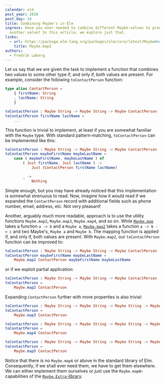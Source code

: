 ```yaml
---
calendar: elm
post_year: 2020
post_day: 14
title: Combining Maybe's in Elm
ingress: Have you ever needed to combine different Maybe-values to produce
  another value? In this article, we explore just that.
links:
  - url: https://package.elm-lang.org/packages/elm/core/latest/Maybe#map2
    title: Maybe.map2
authors:
  - Fredrik Løberg
---
```

Let us say that we are given the task to implement a function that combines two values to some other type if, and only if, both values are present.
For example, consider the following `toContactPerson` function:

```elm
type alias ContactPerson =
    { firstName: String
    , lastName: String
    }

toContactPerson : Maybe String -> Maybe String -> Maybe ContactPerson
toContactPerson firstName lastName =
    ...
```

This function is trivial to implement, at least if you are somewhat familiar with the `Maybe` type.
With standard pattern-matching, `toContactPerson` can be implemented like this:

```elm
toContactPerson : Maybe String -> Maybe String -> Maybe ContactPerson
toContactPerson maybeFirstName maybeLastName =
    case ( maybeFirstName, maybeLastName ) of
        ( Just firstName, Just lastName ) ->
            Just (ContactPerson firstName lastName)

        _ ->
            Nothing
```

Simple enough, but you may have already noticed that this implementation is somewhat strenuous to read. Now, imagine how it would read if we expanded the `ContactPerson` record with additional fields such as phone number, email, address, etc. Not very pleasant!


Another, arguably much more readable, approach is to use the utility functions `Maybe.map2`, `Maybe.map3`, `Maybe.map4`, and so on.
While [`Maybe.map`](https://package.elm-lang.org/packages/elm/core/latest/Maybe#map) takes a function `a -> b` and a `Maybe a`, [`Maybe.map2`](https://package.elm-lang.org/packages/elm/core/latest/Maybe#map2) takes a function `a -> b -> c` and two Maybe's, `Maybe a` and `Maybe b`.
The mapping function is applied if, and only if, both values are present. With `Maybe.map2`, our `toContactPerson` function can be improved to:


```elm
toContactPerson : Maybe String -> Maybe String -> Maybe ContactPerson
toContactPerson maybeFirstName maybeLastName =
    Maybe.map2 ContactPerson maybeFirstName maybeLastName
```

or if we exploit partial application:

```elm
toContactPerson : Maybe String -> Maybe String -> Maybe ContactPerson
toContactPerson =
    Maybe.map2 ContactPerson
```


Expanding `ContactPerson` further with more properties is also trivial:

```elm
toContactPerson : Maybe String -> Maybe String -> Maybe String -> Maybe ContactPerson
toContactPerson =
    Maybe.map3 ContactPerson

toContactPerson : Maybe String -> Maybe String -> Maybe String -> Maybe String -> Maybe ContactPerson
toContactPerson =
    Maybe.map4 ContactPerson

toContactPerson : Maybe String -> Maybe String -> Maybe String -> Maybe String -> Maybe String -> Maybe ContactPerson
toContactPerson =
    Maybe.map5 ContactPerson
```

Notice that there is no `Maybe.map6` or above in the standard library of Elm. Consequently, if we shall ever need them, we have to get them elsewhere. We can either implement them ourselves or just use the `Maybe.mapN`-capabilities of the [`Maybe.Extra`-library](https://package.elm-lang.org/packages/elm-community/maybe-extra/latest/Maybe-Extra).